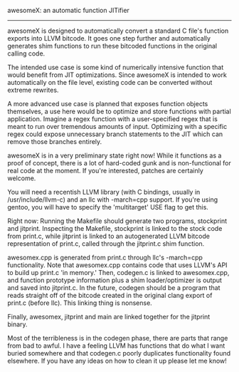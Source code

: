 awesomeX: an automatic function JITifier

----------------------------------------

awesomeX is designed to automatically convert a standard C file's function
exports into LLVM bitcode. It goes one step further and automatically generates
shim functions to run these bitcoded functions in the original calling code.

The intended use case is some kind of numerically intensive function that would
benefit from JIT optimizations. Since awesomeX is intended to work automatically
on the file level, existing code can be converted without extreme rewrites.

A more advanced use case is planned that exposes function objects themselves, a
use here would be to optimize and store functions with partial application.
Imagine a regex function with a user-specified regex that is meant to run over
tremendous amounts of input. Optimizing with a specific regex could expose
unnecessary branch statements to the JIT which can remove those branches
entirely.

awesomeX is in a very preliminary state right now! While it functions as a proof
of concept, there is a lot of hard-coded gunk and is non-functional for real
code at the moment. If you're interested, patches are certainly welcome.

You will need a recentish LLVM library (with C bindings, usually in
/usr/include/llvm-c) and an llc with -march=cpp support. If you're using gentoo,
you will have to specify the 'multitarget' USE flag to get this.

Right now: Running the Makefile should generate two programs, stockprint and
jitprint. Inspecting the Makefile, stockprint is linked to the stock code from
print.c, while jitprint is linked to an autogenerated LLVM bitcode
representation of print.c, called through the jitprint.c shim function.

awesomex.cpp is generated from print.c through llc's -march=cpp functionality.
Note that awesomex.cpp contains code that uses LLVM's API to build up print.c
'in memory.' Then, codegen.c is linked to awesomex.cpp, and function prototype
information plus a shim loader/optimizer is output and saved into jitprint.c. In
the future, codegen should be a program that reads straight off of the bitcode
created in the original clang export of print.c (before llc). This linking thing
is nonsense.

Finally, awesomex, jitprint and main are linked together for the jitprint
binary.

Most of the terribleness is in the codegen phase, there are parts that range
from bad to awful. I have a feeling LLVM has functions that do what I want
buried somewhere and that codegen.c poorly duplicates functionality found
elsewhere. If you have any ideas on how to clean it up please let me know!

<!-- vim: set tw=80: -->
